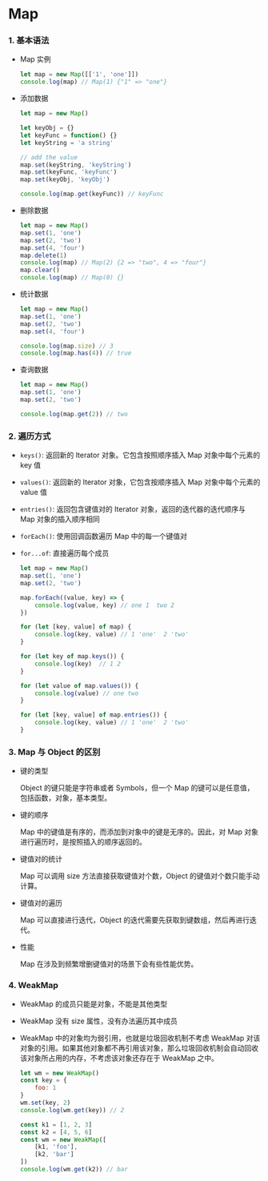 # Map

### 1. 基本语法 

- Map 实例

  ```js
  let map = new Map([['1', 'one']])
  console.log(map) // Map(1) {"1" => "one"}
  ```
  
- 添加数据

  ```js
  let map = new Map()
  
  let keyObj = {}
  let keyFunc = function() {}
  let keyString = 'a string'
  
  // add the value
  map.set(keyString, 'keyString')
  map.set(keyFunc, 'keyFunc')
  map.set(keyObj, 'keyObj')
  
  console.log(map.get(keyFunc)) // keyFunc
  ```
  
- 删除数据

  ``` js
  let map = new Map()
  map.set(1, 'one')
  map.set(2, 'two')
  map.set(4, 'four')
  map.delete(1)
  console.log(map) // Map(2) {2 => "two", 4 => "four"}
  map.clear()
  console.log(map) // Map(0) {}
  ```
  
- 统计数据

  ```js
  let map = new Map()
  map.set(1, 'one')
  map.set(2, 'two')
  map.set(4, 'four')
  
  console.log(map.size) // 3
  console.log(map.has(4)) // true
  ```
  
- 查询数据

  ```js
  let map = new Map()
  map.set(1, 'one')
  map.set(2, 'two')
  
  console.log(map.get(2)) // two
  ```

### 2. 遍历方式

- ```keys()```: 返回新的 Iterator 对象。它包含按照顺序插入 Map 对象中每个元素的 key 值

- ```values()```: 返回新的 Iterator 对象，它包含按顺序插入 Map 对象中每个元素的 value 值

- ```entries()```: 返回包含键值对的 Iterator 对象，返回的迭代器的迭代顺序与 Map 对象的插入顺序相同

- ```forEach()```: 使用回调函数遍历 Map 中的每一个键值对

- ```for...of```: 直接遍历每个成员

  ```js
  let map = new Map()
  map.set(1, 'one')
  map.set(2, 'two')
  
  map.forEach((value, key) => {
      console.log(value, key) // one 1  two 2
  })
  
  for (let [key, value] of map) {
      console.log(key, value) // 1 'one'  2 'two'
  }
  
  for (let key of map.keys()) {
      console.log(key)  // 1 2
  }
  
  for (let value of map.values()) {
      console.log(value) // one two
  }
  
  for (let [key, value] of map.entries()) {
      console.log(key, value) // 1 'one'  2 'two'
  } 
  ```

### 3. Map 与 Object 的区别

- 键的类型

  Object 的键只能是字符串或者 Symbols，但一个 Map 的键可以是任意值，包括函数，对象，基本类型。

- 键的顺序

  Map 中的键值是有序的，而添加到对象中的键是无序的。因此，对 Map 对象进行遍历时，是按照插入的顺序返回的。

- 键值对的统计

  Map 可以调用 size 方法直接获取键值对个数，Object 的键值对个数只能手动计算。

- 键值对的遍历

  Map 可以直接进行迭代，Object 的迭代需要先获取到键数组，然后再进行迭代。

- 性能

  Map 在涉及到频繁增删键值对的场景下会有些性能优势。

### 4. WeakMap

- WeakMap 的成员只能是对象，不能是其他类型

- WeakMap 没有 size 属性，没有办法遍历其中成员

- WeakMap 中的对象均为弱引用，也就是垃圾回收机制不考虑 WeakMap 对该对象的引用。如果其他对象都不再引用该对象，那么垃圾回收机制会自动回收该对象所占用的内存，不考虑该对象还存在于 WeakMap 之中。

  ```js
  let wm = new WeakMap()
  const key = {
      foo: 1
  }
  wm.set(key, 2)
  console.log(wm.get(key)) // 2
  ```
  
  ```js
  const k1 = [1, 2, 3]
  const k2 = [4, 5, 6]
  const wm = new WeakMap([
      [k1, 'foo'],
      [k2, 'bar']
  ])
  console.log(wm.get(k2)) // bar
  ```
  
  
